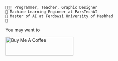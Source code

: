 ```
👨🏻‍💻 Programmer, Teacher, Graphic Designer
🤖 Machine Learning Engineer at ParsTechAI
🧠 Master of AI at Ferdowsi University of Mashhad
🦾
```
You may want to

<a href="https://www.buymeacoffee.com/SajjadAemmi" target="_blank"><img src="https://cdn.buymeacoffee.com/buttons/v2/default-yellow.png" alt="Buy Me A Coffee" style="height: 60px !important;width: 217px !important;" ></a>
